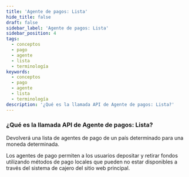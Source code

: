 ```yaml
---
title: 'Agente de pagos: Lista'
hide_title: false
draft: false
sidebar_label: 'Agente de pagos: Lista'
sidebar_position: 4
tags:
  - conceptos
  - pago
  - agente
  - lista
  - terminología
keywords:
  - conceptos
  - pago
  - agente
  - lista
  - terminología
description: '¿Qué es la llamada API de Agente de pagos: Lista?'
---
```


### ¿Qué es la llamada API de Agente de pagos: Lista?

Devolverá una lista de agentes de pago de un país determinado para una moneda determinada.

Los agentes de pago permiten a los usuarios depositar y retirar fondos utilizando métodos de pago locales que pueden no estar disponibles a través del sistema de cajero del sitio web principal.
